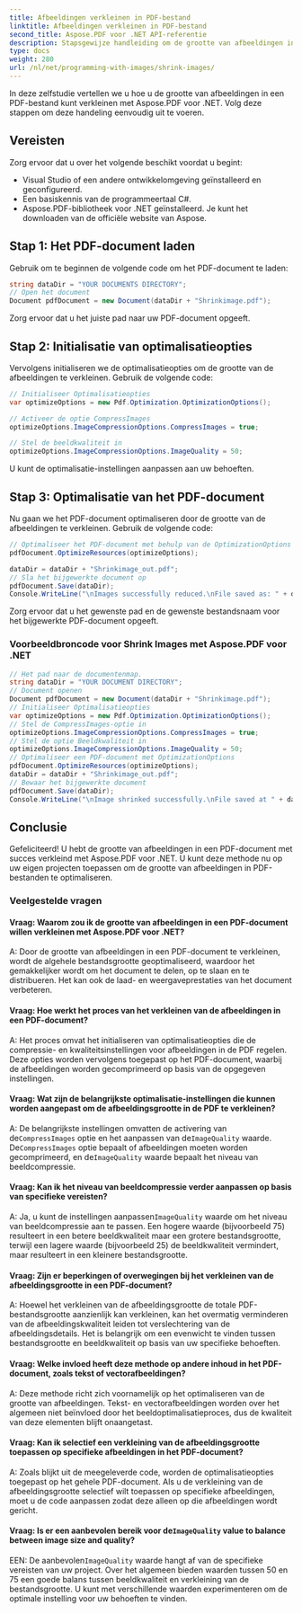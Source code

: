 ```yaml
---
title: Afbeeldingen verkleinen in PDF-bestand
linktitle: Afbeeldingen verkleinen in PDF-bestand
second_title: Aspose.PDF voor .NET API-referentie
description: Stapsgewijze handleiding om de grootte van afbeeldingen in PDF-bestanden te verkleinen met Aspose.PDF voor .NET.
type: docs
weight: 280
url: /nl/net/programming-with-images/shrink-images/
---
```

In deze zelfstudie vertellen we u hoe u de grootte van afbeeldingen in een PDF-bestand kunt verkleinen met Aspose.PDF voor .NET. Volg deze stappen om deze handeling eenvoudig uit te voeren.

## Vereisten

Zorg ervoor dat u over het volgende beschikt voordat u begint:

- Visual Studio of een andere ontwikkelomgeving geïnstalleerd en geconfigureerd.
- Een basiskennis van de programmeertaal C#.
- Aspose.PDF-bibliotheek voor .NET geïnstalleerd. Je kunt het downloaden van de officiële website van Aspose.

## Stap 1: Het PDF-document laden

Gebruik om te beginnen de volgende code om het PDF-document te laden:

```csharp
string dataDir = "YOUR DOCUMENTS DIRECTORY";
// Open het document
Document pdfDocument = new Document(dataDir + "Shrinkimage.pdf");
```

Zorg ervoor dat u het juiste pad naar uw PDF-document opgeeft.

## Stap 2: Initialisatie van optimalisatieopties

Vervolgens initialiseren we de optimalisatieopties om de grootte van de afbeeldingen te verkleinen. Gebruik de volgende code:

```csharp
// Initialiseer Optimalisatieopties
var optimizeOptions = new Pdf.Optimization.OptimizationOptions();

// Activeer de optie CompressImages
optimizeOptions.ImageCompressionOptions.CompressImages = true;

// Stel de beeldkwaliteit in
optimizeOptions.ImageCompressionOptions.ImageQuality = 50;
```

U kunt de optimalisatie-instellingen aanpassen aan uw behoeften.

## Stap 3: Optimalisatie van het PDF-document

Nu gaan we het PDF-document optimaliseren door de grootte van de afbeeldingen te verkleinen. Gebruik de volgende code:

```csharp
// Optimaliseer het PDF-document met behulp van de OptimizationOptions
pdfDocument.OptimizeResources(optimizeOptions);

dataDir = dataDir + "Shrinkimage_out.pdf";
// Sla het bijgewerkte document op
pdfDocument.Save(dataDir);
Console.WriteLine("\nImages successfully reduced.\nFile saved as: " + dataDir);
```

Zorg ervoor dat u het gewenste pad en de gewenste bestandsnaam voor het bijgewerkte PDF-document opgeeft.

### Voorbeeldbroncode voor Shrink Images met Aspose.PDF voor .NET 
```csharp
// Het pad naar de documentenmap.
string dataDir = "YOUR DOCUMENT DIRECTORY";
// Document openen
Document pdfDocument = new Document(dataDir + "Shrinkimage.pdf");
// Initialiseer Optimalisatieopties
var optimizeOptions = new Pdf.Optimization.OptimizationOptions();
// Stel de CompressImages-optie in
optimizeOptions.ImageCompressionOptions.CompressImages = true;
// Stel de optie Beeldkwaliteit in
optimizeOptions.ImageCompressionOptions.ImageQuality = 50;
// Optimaliseer een PDF-document met OptimizationOptions
pdfDocument.OptimizeResources(optimizeOptions);
dataDir = dataDir + "Shrinkimage_out.pdf";
// Bewaar het bijgewerkte document
pdfDocument.Save(dataDir);
Console.WriteLine("\nImage shrinked successfully.\nFile saved at " + dataDir);
```

## Conclusie

Gefeliciteerd! U hebt de grootte van afbeeldingen in een PDF-document met succes verkleind met Aspose.PDF voor .NET. U kunt deze methode nu op uw eigen projecten toepassen om de grootte van afbeeldingen in PDF-bestanden te optimaliseren.

### Veelgestelde vragen

#### Vraag: Waarom zou ik de grootte van afbeeldingen in een PDF-document willen verkleinen met Aspose.PDF voor .NET?

A: Door de grootte van afbeeldingen in een PDF-document te verkleinen, wordt de algehele bestandsgrootte geoptimaliseerd, waardoor het gemakkelijker wordt om het document te delen, op te slaan en te distribueren. Het kan ook de laad- en weergaveprestaties van het document verbeteren.

#### Vraag: Hoe werkt het proces van het verkleinen van de afbeeldingen in een PDF-document?

A: Het proces omvat het initialiseren van optimalisatieopties die de compressie- en kwaliteitsinstellingen voor afbeeldingen in de PDF regelen. Deze opties worden vervolgens toegepast op het PDF-document, waarbij de afbeeldingen worden gecomprimeerd op basis van de opgegeven instellingen.

#### Vraag: Wat zijn de belangrijkste optimalisatie-instellingen die kunnen worden aangepast om de afbeeldingsgrootte in de PDF te verkleinen?

 A: De belangrijkste instellingen omvatten de activering van de`CompressImages` optie en het aanpassen van de`ImageQuality` waarde. De`CompressImages` optie bepaalt of afbeeldingen moeten worden gecomprimeerd, en de`ImageQuality` waarde bepaalt het niveau van beeldcompressie.

#### Vraag: Kan ik het niveau van beeldcompressie verder aanpassen op basis van specifieke vereisten?

 A: Ja, u kunt de instellingen aanpassen`ImageQuality` waarde om het niveau van beeldcompressie aan te passen. Een hogere waarde (bijvoorbeeld 75) resulteert in een betere beeldkwaliteit maar een grotere bestandsgrootte, terwijl een lagere waarde (bijvoorbeeld 25) de beeldkwaliteit vermindert, maar resulteert in een kleinere bestandsgrootte.

#### Vraag: Zijn er beperkingen of overwegingen bij het verkleinen van de afbeeldingsgrootte in een PDF-document?

A: Hoewel het verkleinen van de afbeeldingsgrootte de totale PDF-bestandsgrootte aanzienlijk kan verkleinen, kan het overmatig verminderen van de afbeeldingskwaliteit leiden tot verslechtering van de afbeeldingsdetails. Het is belangrijk om een evenwicht te vinden tussen bestandsgrootte en beeldkwaliteit op basis van uw specifieke behoeften.

#### Vraag: Welke invloed heeft deze methode op andere inhoud in het PDF-document, zoals tekst of vectorafbeeldingen?

A: Deze methode richt zich voornamelijk op het optimaliseren van de grootte van afbeeldingen. Tekst- en vectorafbeeldingen worden over het algemeen niet beïnvloed door het beeldoptimalisatieproces, dus de kwaliteit van deze elementen blijft onaangetast.

#### Vraag: Kan ik selectief een verkleining van de afbeeldingsgrootte toepassen op specifieke afbeeldingen in het PDF-document?

A: Zoals blijkt uit de meegeleverde code, worden de optimalisatieopties toegepast op het gehele PDF-document. Als u de verkleining van de afbeeldingsgrootte selectief wilt toepassen op specifieke afbeeldingen, moet u de code aanpassen zodat deze alleen op die afbeeldingen wordt gericht.

####  Vraag: Is er een aanbevolen bereik voor de`ImageQuality` value to balance between image size and quality?

 EEN: De aanbevolen`ImageQuality` waarde hangt af van de specifieke vereisten van uw project. Over het algemeen bieden waarden tussen 50 en 75 een goede balans tussen beeldkwaliteit en verkleining van de bestandsgrootte. U kunt met verschillende waarden experimenteren om de optimale instelling voor uw behoeften te vinden.